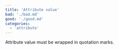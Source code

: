 ```yaml
---
title: 'Attribute value'
bad: './bad.md'
good: './good.md'
categories:
  - 'attribute'
---
```


Attribute value must be wrapped in quotation marks.
